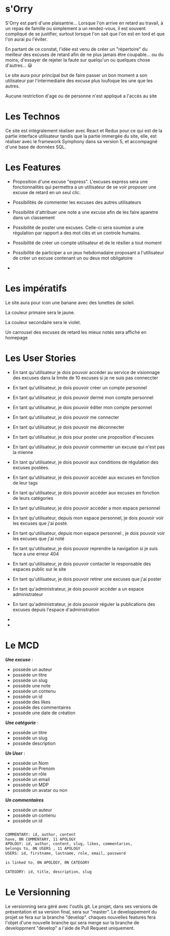 # __s'Orry__ #

S'Orry est parti d'une plaisantrie... Lorsque l'on arrive en retard au travail, à un repas de famille ou simplement a un rendez-vous, il est souvent compliqué de se justifier, surtout lorsque l'on sait que l'on est en tord et que l'on aurai pu l'éviter.

En  partant de ce constat, l'idée est venu de créer un "répertoire" du meilleur des excuses de retard afin de ne plus jamais être coupable... ou du moins, d'essayer de rejeter la faute sur quelqu'un ou quelques chose d'autres... :smiley:

Le site aura pour principal but de faire passer un bon moment a son utilisateur par l'intermediaire des excuse plus loufoque les une que les autres.

Aucune restriction d'age ou de personne n'est appliqué a l'accès au site

# __Les Technos__ #

Ce site est intégralement réaliser avec React et Redux pour ce qui est de la partie interface utilisateur tandis que la partie immergée du site, elle, est réaliser avec le framework Symphony dans sa version 5, et accompagné d'une base de données SQL.



# __Les Features__ #

- Proposition d'une excuse "express". L'excuses express sera une fonctionnalitès qui permettra a un utilisateur de se voir proposer une excuse de retard en un seul clic.

- Possibilités de commenter les excuses des autres utilisateurs

- Possibilité d'attribuer une note a une excuse afin de les faire aparetre dans un classement

- Possibilité de poster une excuses. Celle-ci sera soumise a une régulation par rapport a des mot clés et un controle humains.

- Possibilité de créer un compte utilisateur et de le résilier a tout moment

- Possibilité de participer a un jeux hebdomadaire proposant a l'utilisateur de créer un excuse contenant un ou deux mot obligatoire
-

# __Les impératifs__ #

Le site aura pour icon une banane avec des lunettes de soleil.

La couleur primaire sera le jaune.

La couleur secondaire sera le violet.

Un carrousel des excuses de retard les mieux notés sera affiché en homepage

# __Les User Stories__ #

- En tant qu'utilisateur je dois pouvoir accéder au service de visionnage des excuses dans la limite de 10 excuses si je ne suis pas conneccter

- En tant qu'utilisateur, je dois pouvoir créer un compte personnel

- En tant qu'utilisateur, je dois pouvoir dermé mon compte personnel

- En tant qu'utilisateur, je dois pouvoir éditer mon compte personnel

- En tant qu'utilisateur, je dois pouvoir me connecter

- En tant qu'utilisateur, je dois pouvoir me déconnecter

- En tant qu'utilisateur, je dois pour poster une proposition d'excuses

- En tant qu'utilisateur, je dois pouvoir commenter un excuse qui n'est pas la mienne

- En tant qu'utilisateur, je dois pouvoir aux conditions de régulation des excuses postées.

- En tant qu'utilisateur, je dois pouvoir accéder aux excuses en fonction de leur tags

- En tant qu'utilisateur, je dois pouvoir accéder aux excuses en fonction de leurs catégories

- En tant qu'utilisateur, je dois pouvoir accéder a mon espace personnel

- En tant qu'utilisateur, depuis mon espace personnel, je dois pouvoir voir les excuses que j'ai posté.

- En tant qu'utilisateur, depuis mon espace personnel , je dois pouvoir voir les excuses que j'ai noté

- En tant qu'utilisateur, je dois pouvoir reprendre la navigation si je suis face a une erreur 404

- En tant qu'utilisateur, je dois pouvoir contacter le responsable des espaces public sur le site

- En tant qu'utilisateur, je dois pouvoir retirer une excuses que j'ai poster

- En tant qu'administrateur, je dois pouvoir accéder a un espace administrateur

- En tant qu'administrateur, je dois pouvoir réguler la publications des excuses depuis l'espace d'administration

- 

- 

# __Le MCD__ #

***Une excuse*** : 
- possède un auteur
- possède un titre 
- possède un slug
- possède une note
- possède un contenu
- possède un id
- possède des likes
- possède des commentaires
- possède une date de création

***Une catégorie*** :
- possède un titre
- possède un slug
- possède description

***Un User*** : 
- possède un Nom
- possède un Prenom
- possède un rôle
- possède un email
- possède un MDP
- possède un avatar ou non


***Un commentaires***
- possède un auteur
- possède un contenu
- possède un id

```bash

COMMENTARY: id, author, content
have, 0N COMMENTARY, 11 APOLOGY
APOLOGY: id, author, content, slug, likes, commentaries,
belongs to, 0N USERS , 11 APOLOGY
USERS: id, firstname, lastname, role, email, password

is linked to, 0N APOLOGY, 0N CATEGORY

CATEGORY: id, title, description, slug

```

# __Le Versionning__ #

Le versionning sera géré avec l'outils git. Le projet, dans ses versions de présentation et sa version final, sera sur "master".
Le developpement du projet se fera sur la branche "develop".
chaques nouvelles features fera l'objet d'une nouvelle branche qui sera merge sur la branche de developpment "develop" a l'aide de Pull Request uniquement.




